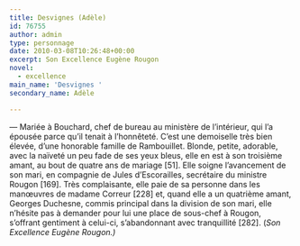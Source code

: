 ```yaml
---
title: Desvignes (Adèle)
id: 76755
author: admin
type: personnage
date: 2010-03-08T10:26:48+00:00
excerpt: Son Excellence Eugène Rougon
novel:
  - excellence
main_name: 'Desvignes '
secondary_name: Adèle

---
```

— Mariée à Bouchard, chef de bureau au ministère de l&rsquo;intérieur, qui l&rsquo;a épousée parce qu&rsquo;il tenait à l&rsquo;honnêteté. C&rsquo;est une demoiselle très bien élevée, d&rsquo;une honorable famille de Rambouillet. Blonde, petite, adorable, avec la naïveté un peu fade de ses yeux bleus, elle en est à son troisième amant, au bout de quatre ans de mariage [51]. Elle soigne l&rsquo;avancement de son mari, en compagnie de Jules d&rsquo;Escorailles, secrétaire du ministre Rougon [169]. Très complaisante, elle paie de sa personne dans les manœuvres de madame Correur [228] et, quand elle a un quatrième amant, Georges Duchesne, commis principal dans la division de son mari, elle n&rsquo;hésite pas à demander pour lui une place de sous-chef à Rougon, s&rsquo;offrant gentiment à celui-ci, s&rsquo;abandonnant avec tranquillité [282]. (_Son Excellence Eugène Rougon.)_